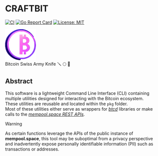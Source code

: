 #  CRAFTBIT  
[![CI](https://github.com/stackzoo/craftbit/actions/workflows/ci.yaml/badge.svg)](https://github.com/stackzoo/craftbit/actions/workflows/ci.yaml) [![Go Report Card](https://goreportcard.com/badge/github.com/stackzoo/craftbit)](https://goreportcard.com/report/github.com/stackzoo/craftbit) [![License: MIT](https://img.shields.io/badge/License-MIT-yellow.svg)](https://opensource.org/licenses/MIT)  

<img src="docs/images/logo.png" width="100" height="100" />
<br/>
Bitcoin Swiss Army Knife 🪛 🌕 🔧

## Abstract
This software is a lightweight Command Line Interface (CLI) containing multiple utilities designed for interacting with the Bitcoin ecosystem.  
These utilities are reusable and located within the `pkg` folder.  
Most of these utilities either serve as wrappers for [*btcd*](https://github.com/btcsuite/btcd) libraries or make calls to the [*mempool.space REST APIs*](https://mempool.space/docs/api/rest).  

> [!WARNING] 
> As certain functions leverage the APIs of the public instance of **mempool.space**, this tool may be suboptimal from a privacy perspective and inadvertently expose personally identifiable information (PII) such as transactions or addresses.


